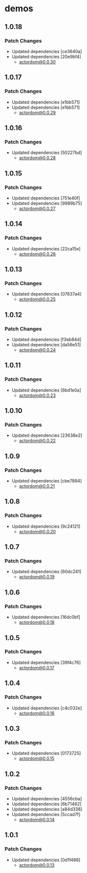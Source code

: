 # demos

## 1.0.18

### Patch Changes

- Updated dependencies [ce3640a]
- Updated dependencies [20e9bf4]
  - actordom@0.0.30

## 1.0.17

### Patch Changes

- Updated dependencies [e1bb571]
- Updated dependencies [e1bb571]
  - actordom@0.0.29

## 1.0.16

### Patch Changes

- Updated dependencies [50227bd]
  - actordom@0.0.28

## 1.0.15

### Patch Changes

- Updated dependencies [751e40f]
- Updated dependencies [9989b75]
  - actordom@0.0.27

## 1.0.14

### Patch Changes

- Updated dependencies [22ca15e]
  - actordom@0.0.26

## 1.0.13

### Patch Changes

- Updated dependencies [07837a4]
  - actordom@0.0.25

## 1.0.12

### Patch Changes

- Updated dependencies [f3eb84d]
- Updated dependencies [da56e51]
  - actordom@0.0.24

## 1.0.11

### Patch Changes

- Updated dependencies [6bd1e0a]
  - actordom@0.0.23

## 1.0.10

### Patch Changes

- Updated dependencies [23638e2]
  - actordom@0.0.22

## 1.0.9

### Patch Changes

- Updated dependencies [cbe7894]
  - actordom@0.0.21

## 1.0.8

### Patch Changes

- Updated dependencies [9c24121]
  - actordom@0.0.20

## 1.0.7

### Patch Changes

- Updated dependencies [60dc241]
  - actordom@0.0.19

## 1.0.6

### Patch Changes

- Updated dependencies [16dc0bf]
  - actordom@0.0.18

## 1.0.5

### Patch Changes

- Updated dependencies [39f4c76]
  - actordom@0.0.17

## 1.0.4

### Patch Changes

- Updated dependencies [c4c032e]
  - actordom@0.0.16

## 1.0.3

### Patch Changes

- Updated dependencies [0173725]
  - actordom@0.0.15

## 1.0.2

### Patch Changes

- Updated dependencies [4556cba]
- Updated dependencies [6b71482]
- Updated dependencies [a84d338]
- Updated dependencies [5ccad7f]
  - actordom@0.0.14

## 1.0.1

### Patch Changes

- Updated dependencies [0d1f486]
  - actordom@0.0.13

